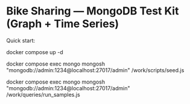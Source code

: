 
# Bike Sharing — MongoDB Test Kit (Graph + Time Series)
Quick start:

  docker compose up -d 
  
  docker compose exec mongo mongosh "mongodb://admin:1234@localhost:27017/admin" /work/scripts/seed.js
  
  docker compose exec mongo mongosh "mongodb://admin:1234@localhost:27017/admin" /work/queries/run_samples.js

